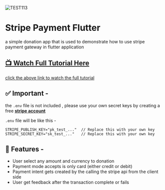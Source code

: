 
![TEST113](https://github.com/Snehasis4321/stripe_payment_flutter/assets/96995340/9909779c-a5fe-4a1d-b59a-fdcd886d0d9b)

# Stripe Payment Flutter

a simple donation app that is used to demonstrate how to use stripe payment gateway in flutter application

## [📺 Watch Full Tutorial Here](https://youtu.be/2z7VJXZrhrU)
[click the above link to watch the full tutorial](https://youtu.be/2z7VJXZrhrU)

## ✅ Important -
the `.env` file is not included , please use your own secret keys by creating a free [**stripe account**](https://dashboard.stripe.com/register)

`.env` file will be like this - 
```.env
STRIPE_PUBLISH_KEY="pk_test_..."  // Replace this with your own key
STRIPE_SECRET_KEY="sk_test_..."   // Replace this with your own key
```

## 📝 Features -
- User select any amount and currency to donation
- Payment mode accepts is only card (either credit or debit)
- Payment intent gets created by the calling the stripe api from the client side
- User get feedback after the transaction complete or fails
